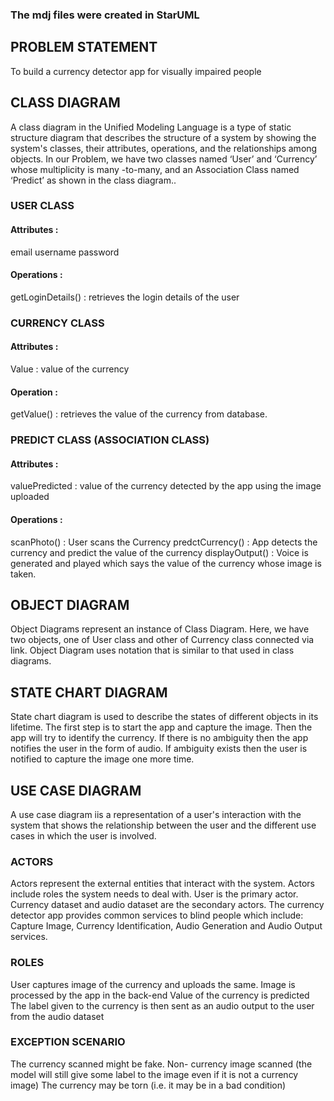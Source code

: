 
### The mdj files were created in StarUML
## PROBLEM STATEMENT
To build a currency detector app for visually impaired people
## CLASS DIAGRAM
A class diagram in the Unified Modeling Language is a type of static structure diagram that describes the structure of a system by showing the system's classes, their attributes, operations, and the relationships among objects.
In our Problem, we have two classes named ‘User’ and ‘Currency’ whose multiplicity is many -to-many, and an Association Class named ‘Predict’ as shown in the class diagram..
### USER CLASS
#### Attributes : 
email
username
password

#### Operations :
getLoginDetails() : retrieves the login details of the user
### CURRENCY CLASS
#### Attributes :
Value : value of the currency

#### Operation :
getValue() : retrieves the value of the currency from database.  

### PREDICT CLASS (ASSOCIATION CLASS)
#### Attributes :
valuePredicted : value of the currency detected by the app using the image uploaded



#### Operations :
scanPhoto() : User scans the Currency
predctCurrency() : App detects the currency and predict the value of the currency
displayOutput() : Voice is generated and played which says the value of the currency whose image is taken. 

## OBJECT DIAGRAM
Object Diagrams represent an instance of Class Diagram.
Here, we have two objects, one of User class and other of Currency class connected via link.
Object Diagram uses notation that is similar to that used in class diagrams. 



## STATE CHART DIAGRAM
State chart diagram is used to describe the states of different objects in its lifetime.
The first step is to start the app and capture the image.
Then the app will try to identify the currency.
If there is no ambiguity  then the app notifies the user in the form of audio.
If ambiguity exists then the user is notified to capture the image one more time.

## USE CASE DIAGRAM
A use case diagram iis a representation of a user's interaction with the system that shows the relationship between the user and the different use cases in which the user is involved.


### ACTORS
Actors represent the external entities that interact with the system. Actors include roles the system needs to deal with. 
User is the primary actor.
Currency dataset and audio dataset are the secondary actors.
The currency detector app provides common  services to blind people which include: Capture Image, Currency Identification, Audio Generation and Audio Output  services. 


### ROLES
User captures image of the currency and uploads the same.
Image is processed by the app in the back-end
Value of the currency is predicted
The label given to the currency is then sent as an audio output to the user from the audio dataset

### EXCEPTION SCENARIO
The currency scanned might be  fake.
Non- currency image scanned (the model will still give some label to the image even if it is not a currency image)
The currency may be torn (i.e. it may be in a bad condition)  


